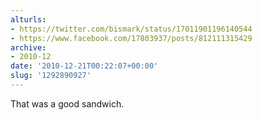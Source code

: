 ```yaml
---
alturls:
- https://twitter.com/bismark/status/17011901196140544
- https://www.facebook.com/17803937/posts/812111315429
archive:
- 2010-12
date: '2010-12-21T00:22:07+00:00'
slug: '1292890927'
---
```


That was a good sandwich.

